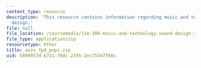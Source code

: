 ```yaml
---
content_type: resource
description: 'This resource contains information regarding music and technology: Sound
  design.'
file: null
file_location: /coursemedia/21m-380-music-and-technology-sound-design-spring-2016/5869057db72176dc23452ec75547f66c_assn_fp4_popc.zip
file_type: application/zip
resourcetype: Other
title: assn_fp4_popc.zip
uid: 5869057d-b721-76dc-2345-2ec75547f66c
---
```

